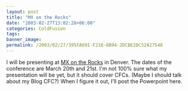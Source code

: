 ```yaml
---
layout: post
title: "MX on the Rocks"
date: "2003-02-27T13:02:28+06:00"
categories: ColdFusion 
tags: 
banner_image: 
permalink: /2003/02/27/395FA691-F218-6B94-2DCBE2DC52A27548
---
```


I will be presenting at <a href="http://www.mxontherocks.com/">MX on the Rocks</a> in Denver. The dates of the conference are March 20th and 21st. I'm not 100% sure what my presentation will be yet, but it should cover CFCs. (Maybe I should talk about my Blog CFC?) When I figure it out, I'll post the Powerpoint here.